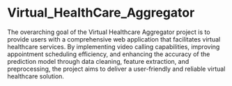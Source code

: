 # Virtual_HealthCare_Aggregator
The overarching goal of the Virtual Healthcare Aggregator project is to provide users with a comprehensive web application that facilitates virtual healthcare services. By implementing video calling capabilities, improving appointment scheduling efficiency, and enhancing the accuracy of the prediction model through data cleaning, feature extraction, and preprocessing, the project aims to deliver a user-friendly and reliable virtual healthcare solution.
